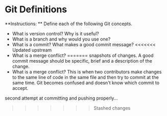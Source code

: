 # Git Definitions

**Instructions: ** Define each of the following Git concepts.

* What is version control?  Why is it useful?
* What is a branch and why would you use one?
* What is a commit? What makes a good commit message?
<<<<<<< Updated upstream
* What is a merge conflict?
=======
	snapshots of changes. A good commit message should be specific, brief and a description of the change.
* What is a merge conflict?
	This is when two contributors make changes to the same line of code in the same file and then try to
	commit at the same time. Git becomes confused and doesn't know which commit to accept.

second attempt at committing and pushing properly...
>>>>>>> Stashed changes
